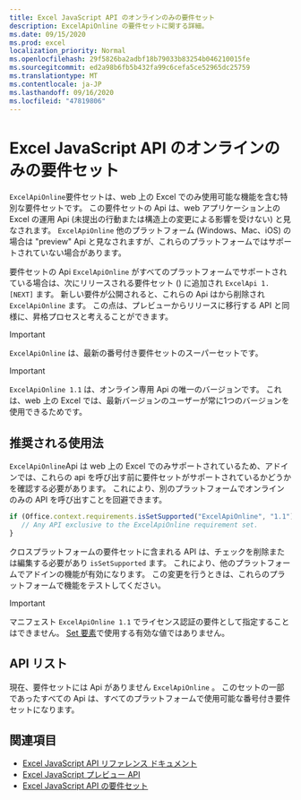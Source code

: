 ```yaml
---
title: Excel JavaScript API のオンラインのみの要件セット
description: ExcelApiOnline の要件セットに関する詳細。
ms.date: 09/15/2020
ms.prod: excel
localization_priority: Normal
ms.openlocfilehash: 29f5826ba2adbf18b79033b83254b046210015fe
ms.sourcegitcommit: ed2a98b6fb5b432fa99c6cefa5ce52965dc25759
ms.translationtype: MT
ms.contentlocale: ja-JP
ms.lasthandoff: 09/16/2020
ms.locfileid: "47819806"
---
```

# <a name="excel-javascript-api-online-only-requirement-set"></a>Excel JavaScript API のオンラインのみの要件セット

`ExcelApiOnline`要件セットは、web 上の Excel でのみ使用可能な機能を含む特別な要件セットです。 この要件セットの Api は、web アプリケーション上の Excel の運用 Api (未提出の行動または構造上の変更による影響を受けない) と見なされます。 `ExcelApiOnline` 他のプラットフォーム (Windows、Mac、iOS) の場合は "preview" Api と見なされますが、これらのプラットフォームではサポートされていない場合があります。

要件セットの Api `ExcelApiOnline` がすべてのプラットフォームでサポートされている場合は、次にリリースされる要件セット () に追加され `ExcelApi 1.[NEXT]` ます。 新しい要件が公開されると、これらの Api はから削除され `ExcelApiOnline` ます。 この点は、プレビューからリリースに移行する API と同様に、昇格プロセスと考えることができます。

> [!IMPORTANT]
> `ExcelApiOnline` は、最新の番号付き要件セットのスーパーセットです。

> [!IMPORTANT]
> `ExcelApiOnline 1.1` は、オンライン専用 Api の唯一のバージョンです。 これは、web 上の Excel では、最新バージョンのユーザーが常に1つのバージョンを使用できるためです。

## <a name="recommended-usage"></a>推奨される使用法

`ExcelApiOnline`Api は web 上の Excel でのみサポートされているため、アドインでは、これらの api を呼び出す前に要件セットがサポートされているかどうかを確認する必要があります。 これにより、別のプラットフォームでオンラインのみの API を呼び出すことを回避できます。

```js
if (Office.context.requirements.isSetSupported("ExcelApiOnline", "1.1")) {
   // Any API exclusive to the ExcelApiOnline requirement set.
}
```

クロスプラットフォームの要件セットに含まれる API は、チェックを削除または編集する必要があり `isSetSupported` ます。 これにより、他のプラットフォームでアドインの機能が有効になります。 この変更を行うときは、これらのプラットフォームで機能をテストしてください。

> [!IMPORTANT]
> マニフェスト `ExcelApiOnline 1.1` でライセンス認証の要件として指定することはできません。 [Set 要素](../manifest/set.md)で使用する有効な値ではありません。

## <a name="api-list"></a>API リスト

現在、要件セットには Api がありません `ExcelApiOnline` 。 このセットの一部であったすべての Api は、すべてのプラットフォームで使用可能な番号付き要件セットになります。

## <a name="see-also"></a>関連項目

- [Excel JavaScript API リファレンス ドキュメント](/javascript/api/excel?view=excel-js-online&preserve-view=true)
- [Excel JavaScript プレビュー API](excel-preview-apis.md)
- [Excel JavaScript API の要件セット](excel-api-requirement-sets.md)
